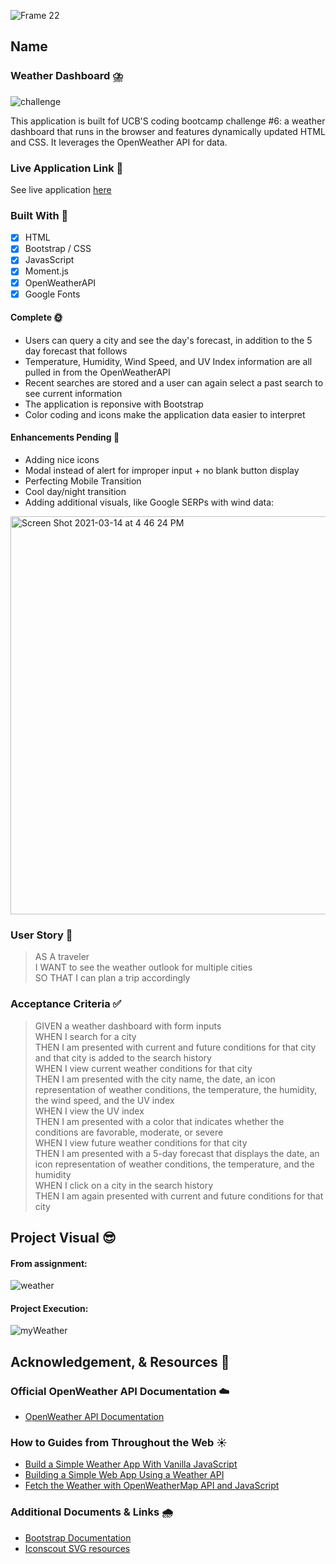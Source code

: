 ![Frame 22](https://user-images.githubusercontent.com/77648727/111896169-c4a2ae80-89d4-11eb-8355-2e6867aba7af.png)



## Name

### Weather Dashboard ⛈️

![challenge](https://user-images.githubusercontent.com/77648727/110256831-dc4b5300-7f4f-11eb-89e6-348b41416871.png)       

This application is built fof UCB'S coding bootcamp challenge #6: a weather dashboard that runs in the browser and features dynamically updated HTML and CSS. It leverages the OpenWeather API for data.


### Live Application Link 👀
See live application [here](sarahdurks.github.io/weather-new/)


### Built With 🧰
- [x] HTML
- [x] Bootstrap / CSS
- [x] JavasScript
- [x] Moment.js
- [x] OpenWeatherAPI
- [x] Google Fonts

#### Complete 🌞
- Users can query a city and see the day's forecast, in addition to the 5 day forecast that follows
- Temperature, Humidity, Wind Speed, and UV Index information are all pulled in from the OpenWeatherAPI
- Recent searches are stored and a user can again select a past search to see current information
- The application is reponsive with Bootstrap
- Color coding and icons make the application data easier to interpret


#### Enhancements Pending 🌈

- Adding nice icons
- Modal instead of alert for improper input + no blank button display
- Perfecting Mobile Transition
- Cool day/night transition
- Adding additional visuals, like Google SERPs with wind data:        
<img width="637" alt="Screen Shot 2021-03-14 at 4 46 24 PM" src="https://user-images.githubusercontent.com/77648727/111088525-d66fe780-84e4-11eb-9612-6005682111e1.png">


### User Story 📖
> AS A traveler      
> I WANT to see the weather outlook for multiple cities      
> SO THAT I can plan a trip accordingly      

### Acceptance Criteria ✅
> GIVEN a weather dashboard with form inputs      
> WHEN I search for a city      
> THEN I am presented with current and future conditions for that city and that city is added to the search history      
> WHEN I view current weather conditions for that city      
> THEN I am presented with the city name, the date, an icon representation of weather conditions, the temperature, the humidity, the wind speed, and the UV index   
> WHEN I view the UV index      
> THEN I am presented with a color that indicates whether the conditions are favorable, moderate, or severe      
> WHEN I view future weather conditions for that city      
> THEN I am presented with a 5-day forecast that displays the date, an icon representation of weather conditions, the temperature, and the humidity      
> WHEN I click on a city in the search history      
> THEN I am again presented with current and future conditions for that city      


## Project Visual 😎

#### From assignment:   
![weather](https://user-images.githubusercontent.com/77648727/110256886-1ddbfe00-7f50-11eb-9cbf-41daa0a55010.png)

#### Project Execution:   
![myWeather](https://user-images.githubusercontent.com/77648727/111895669-645e3d80-89d1-11eb-843e-0fcc50162d00.png)


## Acknowledgement, & Resources 🤝

### Official OpenWeather API Documentation :cloud:
- [OpenWeather API Documentation](https://openweathermap.org/api)

### How to Guides from Throughout the Web :sunny:
- [Build a Simple Weather App With Vanilla JavaScript](https://webdesign.tutsplus.com/tutorials/build-a-simple-weather-app-with-vanilla-javascript--cms-33893)     
- [Building a Simple Web App Using a Weather API](https://medium.com/@andrewchandev/weather-api-47a44354b54b)      
- [Fetch the Weather with OpenWeatherMap API and JavaScript](https://bithacker.dev/fetch-weather-openweathermap-api-javascript)     

### Additional Documents & Links 🌧️      
- [Bootstrap Documentation](https://getbootstrap.com/docs/4.1/getting-started/introduction/)
- [Iconscout SVG resources](https://iconscout.com/)
